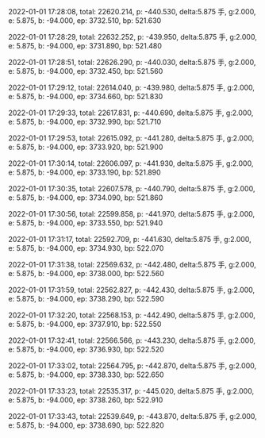 2022-01-01 17:28:08, total: 22620.214, p: -440.530, delta:5.875 手, g:2.000, e: 5.875, b: -94.000, ep: 3732.510, bp: 521.630

2022-01-01 17:28:29, total: 22632.252, p: -439.950, delta:5.875 手, g:2.000, e: 5.875, b: -94.000, ep: 3731.890, bp: 521.480

2022-01-01 17:28:51, total: 22626.290, p: -440.030, delta:5.875 手, g:2.000, e: 5.875, b: -94.000, ep: 3732.450, bp: 521.560

2022-01-01 17:29:12, total: 22614.040, p: -439.980, delta:5.875 手, g:2.000, e: 5.875, b: -94.000, ep: 3734.660, bp: 521.830

2022-01-01 17:29:33, total: 22617.831, p: -440.690, delta:5.875 手, g:2.000, e: 5.875, b: -94.000, ep: 3732.990, bp: 521.710

2022-01-01 17:29:53, total: 22615.092, p: -441.280, delta:5.875 手, g:2.000, e: 5.875, b: -94.000, ep: 3733.920, bp: 521.900

2022-01-01 17:30:14, total: 22606.097, p: -441.930, delta:5.875 手, g:2.000, e: 5.875, b: -94.000, ep: 3733.190, bp: 521.890

2022-01-01 17:30:35, total: 22607.578, p: -440.790, delta:5.875 手, g:2.000, e: 5.875, b: -94.000, ep: 3734.090, bp: 521.860

2022-01-01 17:30:56, total: 22599.858, p: -441.970, delta:5.875 手, g:2.000, e: 5.875, b: -94.000, ep: 3733.550, bp: 521.940

2022-01-01 17:31:17, total: 22592.709, p: -441.630, delta:5.875 手, g:2.000, e: 5.875, b: -94.000, ep: 3734.930, bp: 522.070

2022-01-01 17:31:38, total: 22569.632, p: -442.480, delta:5.875 手, g:2.000, e: 5.875, b: -94.000, ep: 3738.000, bp: 522.560

2022-01-01 17:31:59, total: 22562.827, p: -442.430, delta:5.875 手, g:2.000, e: 5.875, b: -94.000, ep: 3738.290, bp: 522.590

2022-01-01 17:32:20, total: 22568.153, p: -442.490, delta:5.875 手, g:2.000, e: 5.875, b: -94.000, ep: 3737.910, bp: 522.550

2022-01-01 17:32:41, total: 22566.566, p: -443.230, delta:5.875 手, g:2.000, e: 5.875, b: -94.000, ep: 3736.930, bp: 522.520

2022-01-01 17:33:02, total: 22564.795, p: -442.870, delta:5.875 手, g:2.000, e: 5.875, b: -94.000, ep: 3738.330, bp: 522.650

2022-01-01 17:33:23, total: 22535.317, p: -445.020, delta:5.875 手, g:2.000, e: 5.875, b: -94.000, ep: 3738.260, bp: 522.910

2022-01-01 17:33:43, total: 22539.649, p: -443.870, delta:5.875 手, g:2.000, e: 5.875, b: -94.000, ep: 3738.690, bp: 522.820